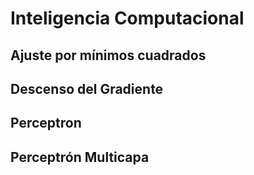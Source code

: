 # Inteligencia Computacional

##  Ajuste por mínimos cuadrados

## Descenso del Gradiente

## Perceptron

## Perceptrón Multicapa